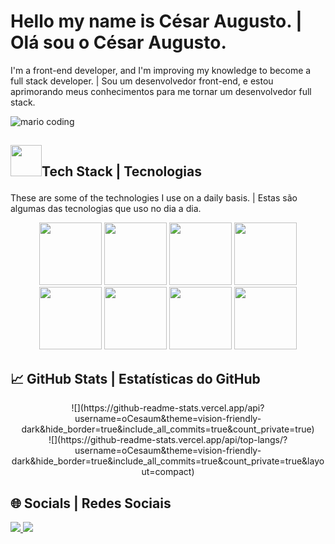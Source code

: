 <h1>Hello my name is César Augusto. | Olá sou o César Augusto.</h1>
<p>I'm a front-end developer, and I'm improving my knowledge to become a full stack developer. | Sou um desenvolvedor front-end, e estou aprimorando meus conhecimentos para me tornar um desenvolvedor full stack.</p>

![mario coding](https://i.imgur.com/1ZvVkDc.gif)

## <p justify="center"><img src="https://media.giphy.com/media/UuC5AgQnh4tWZg2yrd/200.webp" width="50">Tech Stack | Tecnologias</p>
 These are some of the technologies I use on a daily basis. | Estas são algumas das tecnologias que uso no dia a dia.
<div align="center">
 <img src="https://media.giphy.com/media/XAxylRMCdpbEWUAvr8/200.webp" width="100">
 <img src="https://media.giphy.com/media/fsEaZldNC8A1PJ3mwp/200.webp" width="100">
 <img src="https://media3.giphy.com/media/ln7z2eWriiQAllfVcn/200w.webp" width="100">      
 <img src="https://i.giphy.com/media/eNAsjO55tPbgaor7ma/200w.webp" width="100">      
</div>

<div align="center">
 <img src="https://media.giphy.com/media/kdFc8fubgS31b8DsVu/200.webp" width="100">
 <img src="https://media.giphy.com/media/gHnBLyeYE6hboT3t3o/200.webp" width="100">
 <img src="https://i.giphy.com/media/KzJkzjggfGN5Py6nkT/200.webp" width="100">      
 <img src="https://i.giphy.com/media/IdyAQJVN2kVPNUrojM/200.webp" width="100">
</div>

## 📈 GitHub Stats | Estatísticas do GitHub
<div align="center" display="Flex">
   ![](https://github-readme-stats.vercel.app/api?username=oCesaum&theme=vision-friendly-dark&hide_border=true&include_all_commits=true&count_private=true)<br/>
   ![](https://github-readme-stats.vercel.app/api/top-langs/?username=oCesaum&theme=vision-friendly-dark&hide_border=true&include_all_commits=true&count_private=true&layout=compact)
</div>

## 🌐 Socials | Redes Sociais
<div> 
  <a href="https://instagram.com/_cesaum" target="_blank">
    <img src="https://img.shields.io/badge/-Instagram-%23E4405F?style=for-the-badge&logo=instagram&logoColor=white" target="_blank">
  </a>
  <a href="https://www.linkedin.com/in/cesar-augsuto/" target="_blank">
    <img src="https://img.shields.io/badge/-LinkedIn-%230077B5?style=for-the-badge&logo=linkedin&logoColor=white" target="_blank">
  </a> 
</div>
